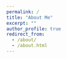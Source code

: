 ```yaml
---
permalink: /
title: "About Me"
excerpt: ""
author_profile: true
redirect_from: 
  - /about/
  - /about.html
---
```

